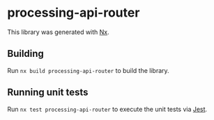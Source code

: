 # processing-api-router

This library was generated with [Nx](https://nx.dev).

## Building

Run `nx build processing-api-router` to build the library.

## Running unit tests

Run `nx test processing-api-router` to execute the unit tests via [Jest](https://jestjs.io).
